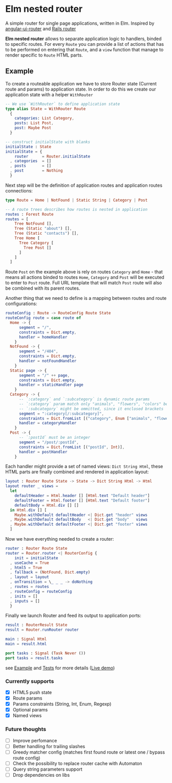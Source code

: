 # Elm nested router

A simple router for single page applications, written in Elm.
Inspired by [angular-ui-router](https://github.com/angular-ui/ui-router) and [Rails router](http://guides.rubyonrails.org/routing.html)

**Elm nested router** allows to separate application logic to handlers, binded to specific routes. For every `Route` you can provide a list of actions that has to be performed on entering that `Route`, and a `view` function that manage to render specific to `Route` HTML parts.

## Example

To create a routeable application we have to store Router state (Current route and params) to application state.
In order to do this we create our application state with a helper `WithRouter`
```elm
-- We use `WithRouter` to define application state
type alias State = WithRouter Route
  {
    categories: List Category,
    posts: List Post,
    post: Maybe Post
  }

-- construct initialState with blanks
initialState : State
initialState = {
    router      = Router.initialState
  , categories  = []
  , posts       = []
  , post        = Nothing
  }
```
Next step will be the definition of application routes and application routes connections:
```elm
type Route = Home | NotFound | Static String | Category | Post

-- A route trees describes how routes is nested in application
routes : Forest Route
routes = [
    Tree NotFound [],
    Tree (Static "about") [],
    Tree (Static "contacts") [],
    Tree Home [
      Tree Category [
        Tree Post []
      ]
    ]
  ]
```
Route `Post` on the example above is rely on routes `Category` and `Home` - that means all actions binded to routes `Home`, `Category` and `Post` will be executed to enter to `Post` route. Full URL template that will match `Post` route will also be combined with its parent routes.

Another thing that we need to define is a mapping between routes and route configurations:
```elm
routeConfig : Route -> RouteConfig Route State
routeConfig route = case route of
  Home -> {
      segment = "/",
      constraints = Dict.empty,
      handler = homeHandler
    }
  NotFound -> {
      segment = "/404",
      constraints = Dict.empty,
      handler = notFoundHandler
    }
  Static page -> {
      segment = "/" ++ page,
      constraints = Dict.empty,
      handler = staticHandler page
    }
  Category -> {
      -- `:category` and `:subcategory` is dynamic route params
      -- `:category` param match only "animals", "flowers", "colors" because of its constraints
      -- `:subcategory` might be ommitted, since it enclosed brackets
      segment = ":category[/:subcategory]",
      constraints = Dict.fromList [("category", Enum ["animals", "flowers", "colors"])],
      handler = categoryHandler
    }
  Post -> {
      -- `:postId` must be an integer
      segment = "/post/:postId",
      constraints = Dict.fromList [("postId", Int)],
      handler = postHandler
    }
```

Each handler might provide a set of named views: `Dict String Html`, these HTML parts are finally combined and rendered in application layout:

```elm
layout : Router Route State -> State -> Dict String Html -> Html
layout router _ views =
  let
    defaultHeader = Html.header [] [Html.text "Default header"]
    defaultFooter = Html.footer [] [Html.text "Default footer"]
    defaultBody = Html.div [] []
  in Html.div [] [
    Maybe.withDefault defaultHeader <| Dict.get "header" views
  , Maybe.withDefault defaultBody   <| Dict.get "body"   views
  , Maybe.withDefault defaultFooter <| Dict.get "footer" views
  ]
```

Now we have everything needed to create a router:
```elm
router : Router Route State
router = Router.router <| RouterConfig {
    init = initialState
  , useCache = True
  , html5 = True
  , fallback = (NotFound, Dict.empty)
  , layout = layout
  , onTransition = \_ _ _ -> doNothing
  , routes = routes
  , routeConfig = routeConfig
  , inits = []
  , inputs = []
  }
```

Finally we launch Router and feed its output to application ports:

```elm
result : RouterResult State
result = Router.runRouter router

main : Signal Html
main = result.html

port tasks : Signal (Task Never ())
port tasks = result.tasks
```

see [Example](https://github.com/apuchenkin/elm-nested-router/tree/master/example) and [Tests](https://github.com/apuchenkin/elm-nested-router/tree/master/test/Test) for more details ([Live demo](http://apuchenkin.github.io/elm-nested-router/example))


### Currently supports
- [x] HTML5 push state
- [x] Route params
- [x] Params constraints (String, Int, Enum, Regexp)
- [x] Optional params
- [x] Named views

### Future thoughts
- [ ] Improve perfomance
- [ ] Better handling for trailing slashes
- [ ] Greedy matcher config (matches first found route or latest one / bypass route config)
- [ ] Check the possibility to replace router cache with Automaton
- [ ] Query string parameters support
- [ ] Drop dependencies on libs
